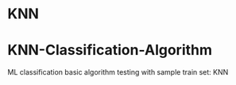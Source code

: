 # KNN
# KNN-Classification-Algorithm


ML classification basic algorithm testing with sample train set: KNN
